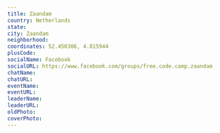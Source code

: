 ```yaml
---
title: Zaandam
country: Netherlands
state: 
city: Zaandam
neighborhood: 
coordinates: 52.450306, 4.815944
plusCode:
socialName: Facebook
socialURL: https://www.facebook.com/groups/free.code.camp.zaandam
chatName:
chatURL:
eventName:
eventURL:
leaderName:
leaderURL:
oldPhoto: 
coverPhoto:
---
```

